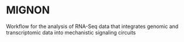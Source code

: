 # MIGNON
Workflow for the analysis of RNA-Seq data that integrates genomic and transcriptomic data into mechanistic signaling circuits
